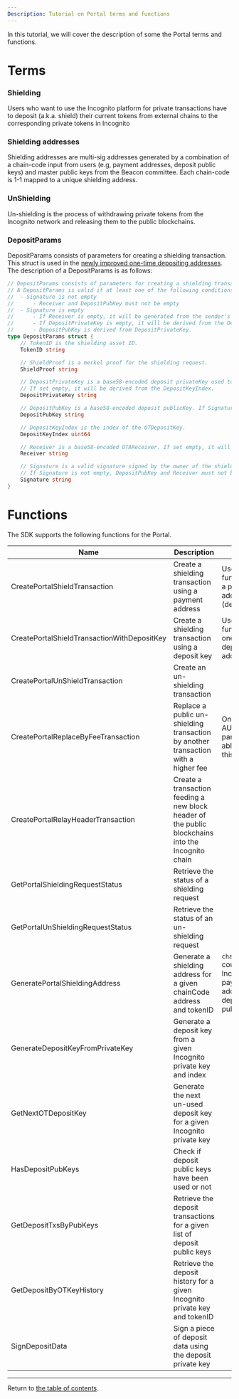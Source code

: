 ```yaml
---
Description: Tutorial on Portal terms and functions
---
```


In this tutorial, we will cover the description of some the Portal terms and functions.
# Terms

### Shielding 
Users who want to use the Incognito platform for private transactions have to deposit (a.k.a. shield) their current tokens from external chains to the corresponding private tokens in Incognito

### Shielding addresses
Shielding addresses are multi-sig addresses generated by a combination of a chain-code input from users (e.g, payment addresses, deposit public keys)
and master public keys from the Beacon committee. Each chain-code is 1-1 mapped to a unique shielding address.

### UnShielding
Un-shielding is the process of withdrawing private tokens from the Incognito network and releasing them to the public blockchains. 

### DepositParams
DepositParams consists of parameters for creating a shielding transaction. This struct is used in the [newly improved one-time depositing addresses](https://we.incognito.org/t/work-in-progress-one-time-shielding-addresses/15677).
The description of a DepositParams is as follows:
```go
// DepositParams consists of parameters for creating a shielding transaction.
// A DepositParams is valid if at least one of the following conditions hold:
//	- Signature is not empty
//		- Receiver and DepositPubKey must not be empty
//	- Signature is empty
//		- If Receiver is empty, it will be generated from the sender's privateKey
//		- If DepositPrivateKey is empty, it will be derived from the DepositKeyIndex
//		- DepositPubKey is derived from DepositPrivateKey.
type DepositParams struct {
	// TokenID is the shielding asset ID.
	TokenID string

	// ShieldProof is a merkel proof for the shielding request.
	ShieldProof string

	// DepositPrivateKey is a base58-encoded deposit privateKey used to sign the request.
	// If set empty, it will be derived from the DepositKeyIndex.
	DepositPrivateKey string

	// DepositPubKey is a base58-encoded deposit publicKey. If Signature is not provided, DepositPubKey will be derived from the DepositPrivateKey.
	DepositPubKey string

	// DepositKeyIndex is the index of the OTDepositKey.
	DepositKeyIndex uint64

	// Receiver is a base58-encoded OTAReceiver. If set empty, it will be generated from the sender's privateKey.
	Receiver string

	// Signature is a valid signature signed by the owner of the shielding asset.
	// If Signature is not empty, DepositPubKey and Receiver must not be empty.
	Signature string
}

```


# Functions

The SDK supports the following functions for the Portal.

Name | Description                                                                                        | Note                                                                      |                                                                   
-------------|----------------------------------------------------------------------------------------------------|---------------------------------------------------------------------------|
CreatePortalShieldTransaction| Create a shielding transaction using a payment address                                             | Use this function with a payment address (deprecated)                     |            
CreatePortalShieldTransactionWithDepositKey | Create a shielding transaction using a deposit key                                                 | Use this function with one-time deposit address                           |                  
CreatePortalUnShieldTransaction| Create an un-shielding transaction                                                                 ||
CreatePortalReplaceByFeeTransaction | Replace a public un-shielding transaction by another transaction with a higher fee                 | Only AUTHORIZED parties are able to use this function                     |                 
CreatePortalRelayHeaderTransaction | Create a transaction feeding a new block header of the public blockchains into the Incognito chain ||
GetPortalShieldingRequestStatus | Retrieve the status of a shielding request                                                         ||
GetPortalUnShieldingRequestStatus | Retrieve the status of an un-shielding request                                                     ||
GeneratePortalShieldingAddress | Generate a shielding address for a given chainCode address and tokenID                             | `chainCode` could be an Incognito payment address or a deposit public key | |
GenerateDepositKeyFromPrivateKey | Generate a deposit key from a given Incognito private key and index                                ||
GetNextOTDepositKey | Generate the next un-used deposit key for a given Incognito private key                            ||
HasDepositPubKeys | Check if deposit public keys have been used or not                                                 ||
GetDepositTxsByPubKeys | Retrieve the deposit transactions for a given list of deposit public keys                          ||
GetDepositByOTKeyHistory | Retrieve the deposit history for a given Incognito private key and tokenID                         ||
SignDepositData | Sign a piece of deposit data using the deposit private key                                         ||


---
Return to [the table of contents](../../../../README.md).